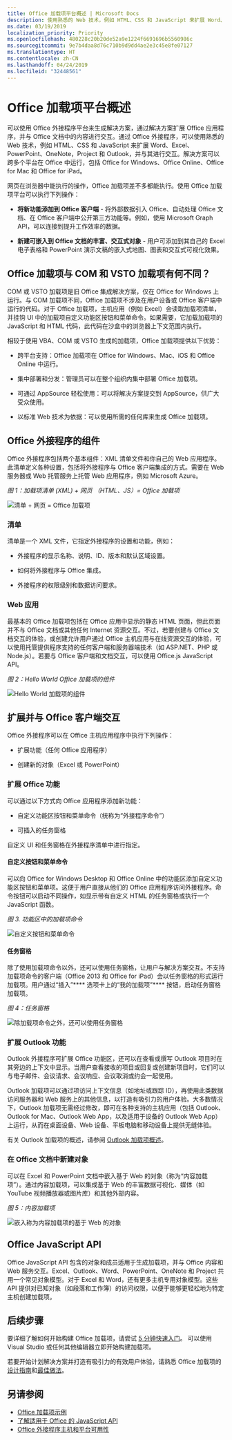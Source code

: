 ```yaml
---
title: Office 加载项平台概述 | Microsoft Docs
description: 使用熟悉的 Web 技术，例如 HTML、CSS 和 JavaScript 来扩展 Word、Excel、PowerPoint、OneNote、Project 和 Outlook，并与其进行交互。
ms.date: 03/19/2019
localization_priority: Priority
ms.openlocfilehash: 480228c20b20de52a9e1224f6691696b5560986c
ms.sourcegitcommit: 9e7b4daa8d76c710b9d9dd4ae2e3c45e8fe07127
ms.translationtype: HT
ms.contentlocale: zh-CN
ms.lasthandoff: 04/24/2019
ms.locfileid: "32448561"
---
```

# <a name="office-add-ins-platform-overview"></a>Office 加载项平台概述

可以使用 Office 外接程序平台来生成解决方案，通过解决方案扩展 Office 应用程序，并与 Office 文档中的内容进行交互。通过 Office 外接程序，可以使用熟悉的 Web 技术，例如 HTML、CSS 和 JavaScript 来扩展 Word、Excel、PowerPoint、OneNote，Project 和 Outlook，并与其进行交互。解决方案可以跨多个平台在 Office 中运行，包括 Office for Windows、Office Online、Office for Mac 和 Office for iPad。

网页在浏览器中能执行的操作，Office 加载项差不多都能执行。使用 Office 加载项平台可以执行下列操作：

-  **将新功能添加到 Office 客户端** - 将外部数据引入 Office、自动处理 Office 文档、在 Office 客户端中公开第三方功能等。例如，使用 Microsoft Graph API，可以连接到提升工作效率的数据。

-  **新建可嵌入到 Office 文档的丰富、交互式对象** - 用户可添加到其自己的 Excel 电子表格和 PowerPoint 演示文稿的嵌入式地图、图表和交互式可视化效果。

## <a name="how-are-office-add-ins-different-from-com-and-vsto-add-ins"></a>Office 加载项与 COM 和 VSTO 加载项有何不同？

COM 或 VSTO 加载项是旧 Office 集成解决方案，仅在 Office for Windows 上运行。与 COM 加载项不同，Office 加载项不涉及在用户设备或 Office 客户端中运行的代码。对于 Office 加载项，主机应用（例如 Excel）会读取加载项清单，并挂钩 UI 中的加载项自定义功能区按钮和菜单命令。如果需要，它加载加载项的 JavaScript 和 HTML 代码，此代码在沙盒中的浏览器上下文范围内执行。

相较于使用 VBA、COM 或 VSTO 生成的加载项，Office 加载项提供以下优势：

- 跨平台支持：Office 加载项在 Office for Windows、Mac、iOS 和 Office Online 中运行。

- 集中部署和分发：管理员可以在整个组织内集中部署 Office 加载项。

- 可通过 AppSource 轻松使用：可以将解决方案提交到 AppSource，供广大受众使用。

- 以标准 Web 技术为依据：可以使用所需的任何库来生成 Office 加载项。

## <a name="components-of-an-office-add-in"></a>Office 外接程序的组件

Office 外接程序包括两个基本组件：XML 清单文件和你自己的 Web 应用程序。此清单定义各种设置，包括将外接程序与 Office 客户端集成的方式。需要在 Web 服务器或 Web 托管服务上托管 Web 应用程序，例如 Microsoft Azure。

*图 1：加载项清单 (XML) + 网页 （HTML、JS）= Office 加载项*

![清单 + 网页 = Office 加载项](../images/about-addins-manifestwebpage.png)

### <a name="manifest"></a>清单

清单是一个 XML 文件，它指定外接程序的设置和功能，例如：

- 外接程序的显示名称、说明、ID、版本和默认区域设置。

- 如何将外接程序与 Office 集成。  

- 外接程序的权限级别和数据访问要求。

### <a name="web-app"></a>Web 应用

最基本的 Office 加载项包括在 Office 应用中显示的静态 HTML 页面，但此页面并不与 Office 文档或其他任何 Internet 资源交互。不过，若要创建与 Office 文档交互的体验，或创建允许用户通过 Office 主机应用与在线资源交互的体验，可以使用托管提供程序支持的任何客户端和服务器端技术（如 ASP.NET、PHP 或 Node.js）。若要与 Office 客户端和文档交互，可以使用 Office.js JavaScript API。

*图 2：Hello World Office 加载项的组件*

![Hello World 加载项的组件](../images/about-addins-componentshelloworldoffice.png)

## <a name="extending-and-interacting-with-office-clients"></a>扩展并与 Office 客户端交互

Office 外接程序可以在 Office 主机应用程序中执行下列操作：

-  扩展功能（任何 Office 应用程序）

-  创建新的对象（Excel 或 PowerPoint）
 
### <a name="extend-office-functionality"></a>扩展 Office 功能

可以通过以下方式向 Office 应用程序添加新功能：  

-  自定义功能区按钮和菜单命令（统称为“外接程序命令”）

-  可插入的任务窗格

自定义 UI 和任务窗格在外接程序清单中进行指定。  

#### <a name="custom-buttons-and-menu-commands"></a>自定义按钮和菜单命令  

可以向 Office for Windows Desktop 和 Office Online 中的功能区添加自定义功能区按钮和菜单项。这便于用户直接从他们的 Office 应用程序访问外接程序。命令按钮可以启动不同操作，如显示带有自定义 HTML 的任务窗格或执行一个 JavaScript 函数。  

*图 3. 功能区中的加载项命令*

![自定义按钮和菜单命令](../images/about-addins-addincommands.png)

#### <a name="task-panes"></a>任务窗格  

除了使用加载项命令以外，还可以使用任务窗格，让用户与解决方案交互。不支持加载项命令的客户端（Office 2013 和 Office for iPad）会以任务窗格的形式运行加载项。用户通过“插入”**** 选项卡上的“我的加载项”**** 按钮，启动任务窗格加载项。 

*图 4：任务窗格*

![除加载项命令之外，还可以使用任务窗格](../images/about-addins-taskpane.png)

### <a name="extend-outlook-functionality"></a>扩展 Outlook 功能

Outlook 外接程序可扩展 Office 功能区，还可以在查看或撰写 Outlook 项目时在其旁边的上下文中显示。当用户查看接收的项目或回复或创建新项目时，它们可以与电子邮件、会议请求、会议响应、会议取消或约会一起使用。 

Outlook 加载项可以通过项访问上下文信息（如地址或跟踪 ID），再使用此类数据访问服务器和 Web 服务上的其他信息，以打造有吸引力的用户体验。大多数情况下，Outlook 加载项无需经过修改，即可在各种支持的主机应用（包括 Outlook、Outlook for Mac、Outlook Web App，以及适用于设备的 Outlook Web App）上运行，从而在桌面设备、Web 设备、平板电脑和移动设备上提供无缝体验。 

有关 Outlook 加载项的概述，请参阅 [Outlook 加载项概述](/outlook/add-ins/)。

### <a name="create-new-objects-in-office-documents"></a>在 Office 文档中新建对象

可以在 Excel 和 PowerPoint 文档中嵌入基于 Web 的对象（称为“内容加载项”）。通过内容加载项，可以集成基于 Web 的丰富数据可视化、媒体（如 YouTube 视频播放器或图片库）和其他外部内容。

*图 5：内容加载项*

![嵌入称为内容加载项的基于 Web 的对象](../images/about-addins-contentaddin.png)

## <a name="office-javascript-apis"></a>Office JavaScript API

Office JavaScript API 包含的对象和成员适用于生成加载项，并与 Office 内容和 Web 服务交互。Excel、Outlook、Word、PowerPoint、OneNote 和 Project 共用一个常见对象模型。对于 Excel 和 Word，还有更多主机专用对象模型。这些 API 提供对已知对象（如段落和工作簿）的访问权限，以便于能够更轻松地为特定主机创建加载项。  

## <a name="next-steps"></a>后续步骤

要详细了解如何开始构建 Office 加载项，请尝试 [5 分钟快速入门](/office/dev/add-ins/)。 可以使用 Visual Studio 或任何其他编辑器立即开始构建加载项。 

若要开始计划解决方案并打造有吸引力的有效用户体验，请熟悉 Office 加载项的[设计指南](../design/add-in-design.md)和[最佳做法](../concepts/add-in-development-best-practices.md)。    

## <a name="see-also"></a>另请参阅

- [Office 加载项示例](https://developer.microsoft.com/office/gallery/?filterBy=Samples)
- [了解适用于 Office 的 JavaScript API](../develop/understanding-the-javascript-api-for-office.md)
- [Office 外接程序主机和平台可用性](../overview/office-add-in-availability.md)
